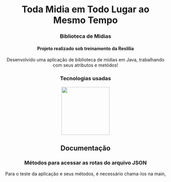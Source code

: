<div>
 <h1 align="center">Toda Midia em Todo Lugar ao Mesmo Tempo</h1>
 <h3 align="center">Biblioteca de Midias</h3>
 <h4 align="center">Projeto realizado sob treinamento da Reslília</h4>
 <p align="center">Desenvolvido uma aplicação de biblioteca de midias em Java, trabalhando com seus atributos e metódos!</p>
 </div>

<div align="center" display="flex" padding="10px">
 <h3 align="center">Tecnologias usadas</h3>
 <img width="150px" align="center" src="">
</div>

<div align="center" display="flex" justify-content="center" flex-direction="column">
  <h2 align="center">Documentação</h2>
  <h3 align="center">Métodos para acessar as rotas do arquivo JSON</h3>
 <p aling="center">Para o teste da aplicação e seus métodos, é necessário chama-los na main, </p>
  
 
   
</div>
